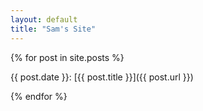 ```yaml
---
layout: default
title: "Sam's Site"
---
```


{% for post in site.posts %}
            
{{ post.date }}: [{{ post.title }}]({{ post.url }})

{% endfor %}
